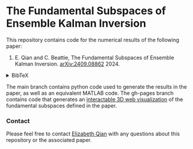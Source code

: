 # The Fundamental Subspaces of Ensemble Kalman Inversion

This repository contains code for the numerical results of the following paper:

1. E. Qian and C. Beattie, The Fundamental Subspaces of Ensemble Kalman Inversion. [arXiv:2409.08862](https://arxiv.org/abs/2409.08862) 2024. 
 <details><summary>BibTeX</summary><pre>
@article{Qian2024fundamentalEKI
    title   = {The Fundamental Subspaces of Ensemble Kalman Inversion},
    author  = {Qian, E. and Beattie, C.},
    journal = {arXiv:2409.08862},
    year    = {2024},
}</pre></details>

The main branch contains python code used to generate the results in the paper, as well as an equivalent MATLAB code. The gh-pages branch contains code that generates an [interactable 3D web visualization](https://elizqian.github.io/eki-fundamental-subspaces/) of the fundamental subspaces defined in the paper.

### Contact
Please feel free to contact [Elizabeth Qian](http://www.elizabethqian.com/) with any questions about this repository or the associated paper.
